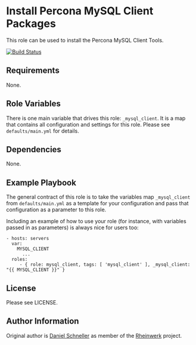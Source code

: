 Install Percona MySQL Client Packages
=========

This role can be used to install the Percona MySQL Client Tools.

[![Build Status](https://github.com/Rheinwerk/ansible-role-mysql_client/actions/workflows/ci.yml/badge.svg)](https://github.com/Rheinwerk/ansible-role-mysql_client/actions/workflows/ci.yml)

Requirements
------------

None.


Role Variables
--------------

There is one main variable that drives this role: `_mysql_client`. It is a map that contains all configuration and settings for this role.
Please see `defaults/main.yml` for details.

Dependencies
------------

None.


Example Playbook
----------------

The general contract of this role is to take the variables map `_mysql_client` from `defaults/main.yml` as a template for your configuration and pass that configuration as a parameter to this role.

Including an example of how to use your role (for instance, with variables passed in as parameters) is always nice for users too:

    - hosts: servers
      var:
        MYSQL_CLIENT
          ...
      roles:
         - { role: mysql_client, tags: [ 'mysql_client' ], _mysql_client: "{{ MYSQL_CLIENT }}" }

License
-------

Please see LICENSE.

Author Information
------------------

Original author is [Daniel Schneller](https://github.com/dschneller) as member of the [Rheinwerk](https://github.com/Rheinwerk) project.

